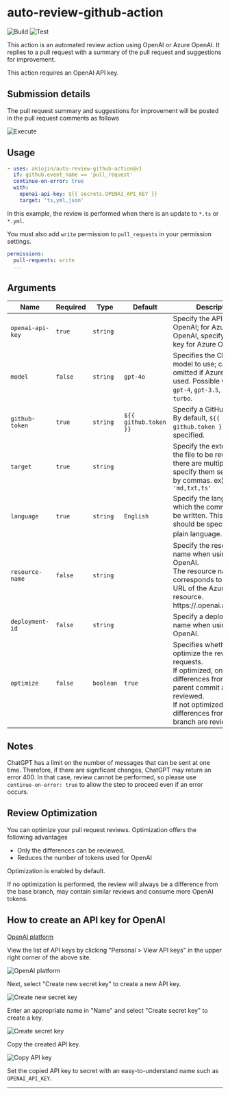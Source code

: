 # auto-review-github-action

![Build][0] ![Test][1]

This action is an automated review action using OpenAI or Azure OpenAI.
It replies to a pull request with a summary of the pull request and suggestions for improvement.

This action requires an OpenAI API key.

## Submission details

The pull request summary and suggestions for improvement will be posted in the pull request comments as follows

![Execute](ss5.png)

## Usage

```yml
- uses: akiojin/auto-review-github-action@v1
  if: github.event_name == 'pull_request'
  continue-on-error: true
  with:
    openai-api-key: ${{ secrets.OPENAI_API_KEY }}
    target: 'ts,yml,json'
```

In this example, the review is performed when there is an update to `*.ts` or `*.yml`.

You must also add `write` permission to `pull_requests` in your permission settings.

```yml
permissions:
  pull-requests: write
  ...
```

## Arguments

| Name             | Required | Type      | Default               | Description                                                                                                                                                                                                   |
| ---------------- | -------- | --------- | --------------------- | ------------------------------------------------------------------------------------------------------------------------------------------------------------------------------------------------------------- |
| `openai-api-key` | `true`   | `string`  |                       | Specify the API key for OpenAI; for Azure OpenAI, specify the API key for Azure OpenAI.                                                                                                                       |
| `model`          | `false`  | `string`  | `gpt-4o`              | Specifies the ChatGPT model to use; can be omitted if Azure OpenAI is used. Possible values are: `gpt-4`, `gpt-3.5`, `gpt-3.5-turbo`.                                                                         |
| `github-token`   | `true`   | `string`  | `${{ github.token }}` | Specify a GitHub token. By default, `${{ github.token }}` is specified.                                                                                                                                       |
| `target`         | `true`   | `string`  |                       | Specify the extension of the file to be reviewed. If there are multiple files, specify them separated by commas. ex) `'md,txt,ts'`                                                                            |
| `language`       | `true`   | `string`  | `English`             | Specify the language in which the comments will be written. This value should be specified in plain language. ex) 日本語                                                                                         |
| `resource-name`  | `false`  | `string`  |                       | Specify the resource name when using Azure OpenAI.<br>The resource name corresponds to the <resource name> in the URL of the Azure OpenAI resource.<br>https://<resource name>.openai.azure.com/              |
| `deployment-id`  | `false`  | `string`  |                       | Specify a deployment name when using Azure OpenAI.                                                                                                                                                            |
| `optimize`       | `false`  | `boolean` | `true`                | Specifies whether to optimize the review of pull requests.<br>If optimized, only the differences from the parent commit are reviewed.<br>If not optimized, all differences from the base branch are reviewed. |

## Notes

ChatGPT has a limit on the number of messages that can be sent at one time.
Therefore, if there are significant changes, ChatGPT may return an error 400.
In that case, review cannot be performed, so please use `continue-on-error: true` to allow the step to proceed even if an error occurs.

## Review Optimization

You can optimize your pull request reviews.
Optimization offers the following advantages

- Only the differences can be reviewed.
- Reduces the number of tokens used for OpenAI

Optimization is enabled by default.

If no optimization is performed, the review will always be a difference from the base branch,
may contain similar reviews and consume more OpenAI tokens.

## How to create an API key for OpenAI

[OpenAI platform](https://platform.openai.com/)

View the list of API keys by clicking "Personal > View API keys" in the upper right corner of the above site.

![OpenAI platform](ss1.png)

Next, select "Create new secret key" to create a new API key.

![Create new secret key](ss2.png)

Enter an appropriate name in "Name" and select "Create secret key" to create a key.

![Create secret key](ss3.png)

Copy the created API key.

![Copy API key](ss4.png)

Set the copied API key to secret with an easy-to-understand name such as `OPENAI_API_KEY`.

----

[0]: https://github.com/akiojin/auto-review-github-action/actions/workflows/Build.yml/badge.svg
[1]: https://github.com/akiojin/auto-review-github-action/actions/workflows/PR.yml/badge.svg
